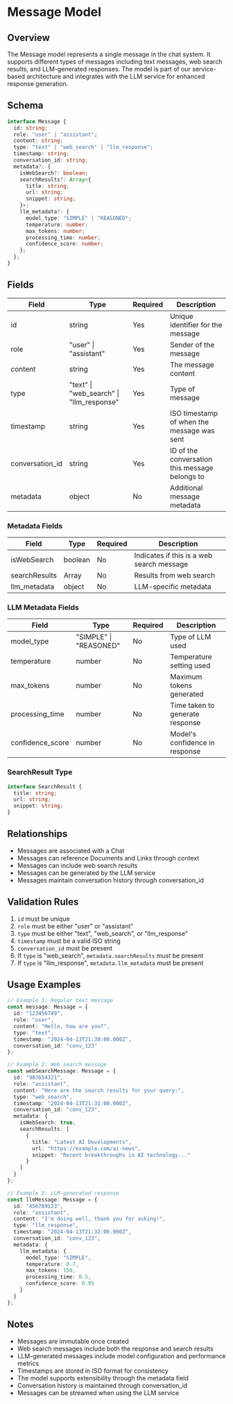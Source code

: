 # Message Model

## Overview
The Message model represents a single message in the chat system. It supports different types of messages including text messages, web search results, and LLM-generated responses. The model is part of our service-based architecture and integrates with the LLM service for enhanced response generation.

## Schema
```typescript
interface Message {
  id: string;
  role: "user" | "assistant";
  content: string;
  type: "text" | "web_search" | "llm_response";
  timestamp: string;
  conversation_id: string;
  metadata?: {
    isWebSearch?: boolean;
    searchResults?: Array<{
      title: string;
      url: string;
      snippet: string;
    }>;
    llm_metadata?: {
      model_type: "SIMPLE" | "REASONED";
      temperature: number;
      max_tokens: number;
      processing_time: number;
      confidence_score: number;
    };
  };
}
```

## Fields
| Field | Type | Required | Description |
|-------|------|----------|-------------|
| id | string | Yes | Unique identifier for the message |
| role | "user" \| "assistant" | Yes | Sender of the message |
| content | string | Yes | The message content |
| type | "text" \| "web_search" \| "llm_response" | Yes | Type of message |
| timestamp | string | Yes | ISO timestamp of when the message was sent |
| conversation_id | string | Yes | ID of the conversation this message belongs to |
| metadata | object | No | Additional message metadata |

### Metadata Fields
| Field | Type | Required | Description |
|-------|------|----------|-------------|
| isWebSearch | boolean | No | Indicates if this is a web search message |
| searchResults | Array<SearchResult> | No | Results from web search |
| llm_metadata | object | No | LLM-specific metadata |

### LLM Metadata Fields
| Field | Type | Required | Description |
|-------|------|----------|-------------|
| model_type | "SIMPLE" \| "REASONED" | No | Type of LLM used |
| temperature | number | No | Temperature setting used |
| max_tokens | number | No | Maximum tokens generated |
| processing_time | number | No | Time taken to generate response |
| confidence_score | number | No | Model's confidence in response |

### SearchResult Type
```typescript
interface SearchResult {
  title: string;
  url: string;
  snippet: string;
}
```

## Relationships
- Messages are associated with a Chat
- Messages can reference Documents and Links through context
- Messages can include web search results
- Messages can be generated by the LLM service
- Messages maintain conversation history through conversation_id

## Validation Rules
1. `id` must be unique
2. `role` must be either "user" or "assistant"
3. `type` must be either "text", "web_search", or "llm_response"
4. `timestamp` must be a valid ISO string
5. `conversation_id` must be present
6. If `type` is "web_search", `metadata.searchResults` must be present
7. If `type` is "llm_response", `metadata.llm_metadata` must be present

## Usage Examples
```typescript
// Example 1: Regular text message
const message: Message = {
  id: "123456789",
  role: "user",
  content: "Hello, how are you?",
  type: "text",
  timestamp: "2024-04-13T21:30:00.000Z",
  conversation_id: "conv_123"
};

// Example 2: Web search message
const webSearchMessage: Message = {
  id: "987654321",
  role: "assistant",
  content: "Here are the search results for your query:",
  type: "web_search",
  timestamp: "2024-04-13T21:31:00.000Z",
  conversation_id: "conv_123",
  metadata: {
    isWebSearch: true,
    searchResults: [
      {
        title: "Latest AI Developments",
        url: "https://example.com/ai-news",
        snippet: "Recent breakthroughs in AI technology..."
      }
    ]
  }
};

// Example 3: LLM-generated response
const llmMessage: Message = {
  id: "456789123",
  role: "assistant",
  content: "I'm doing well, thank you for asking!",
  type: "llm_response",
  timestamp: "2024-04-13T21:32:00.000Z",
  conversation_id: "conv_123",
  metadata: {
    llm_metadata: {
      model_type: "SIMPLE",
      temperature: 0.7,
      max_tokens: 150,
      processing_time: 0.5,
      confidence_score: 0.95
    }
  }
};
```

## Notes
- Messages are immutable once created
- Web search messages include both the response and search results
- LLM-generated messages include model configuration and performance metrics
- Timestamps are stored in ISO format for consistency
- The model supports extensibility through the metadata field
- Conversation history is maintained through conversation_id
- Messages can be streamed when using the LLM service 